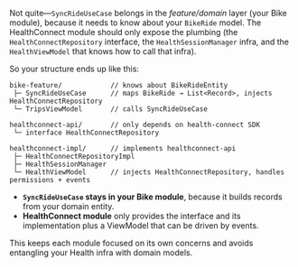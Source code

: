Not quite—`SyncRideUseCase` belongs in the *feature/domain* layer (your Bike module),
because it needs to know about your `BikeRide` model. The HealthConnect module should only expose
the
plumbing (the `HealthConnectRepository` interface, the `HealthSessionManager` infra, and the
`HealthViewModel`
that knows how to call that infra).

So your structure ends up like this:

```
bike-feature/            // knows about BikeRideEntity
 ├─ SyncRideUseCase      // maps BikeRide → List<Record>, injects HealthConnectRepository
 └─ TripsViewModel       // calls SyncRideUseCase

healthconnect-api/       // only depends on health-connect SDK
 └─ interface HealthConnectRepository

healthconnect-impl/      // implements healthconnect-api
 ├─ HealthConnectRepositoryImpl
 ├─ HealthSessionManager
 └─ HealthViewModel      // injects HealthConnectRepository, handles permissions + events
```

* **`SyncRideUseCase` stays in your Bike module**, because it builds records from your domain
  entity.
* **HealthConnect module** only provides the interface and its implementation plus a ViewModel that
  can be driven by events.

This keeps each module focused on its own concerns and avoids entangling your Health infra with
domain models.
